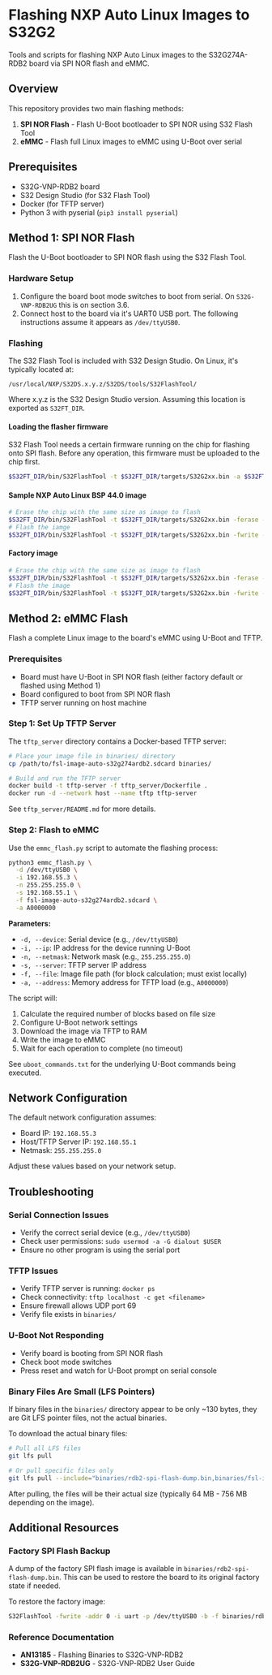 # Flashing NXP Auto Linux Images to S32G2

Tools and scripts for flashing NXP Auto Linux images to the S32G274A-RDB2 board via SPI NOR flash and eMMC.

## Overview

This repository provides two main flashing methods:

1. **SPI NOR Flash** - Flash U-Boot bootloader to SPI NOR using S32 Flash Tool
2. **eMMC** - Flash full Linux images to eMMC using U-Boot over serial

## Prerequisites

- S32G-VNP-RDB2 board
- S32 Design Studio (for S32 Flash Tool)
- Docker (for TFTP server)
- Python 3 with pyserial (`pip3 install pyserial`)

## Method 1: SPI NOR Flash

Flash the U-Boot bootloader to SPI NOR flash using the S32 Flash Tool.

### Hardware Setup

1. Configure the board boot mode switches to boot from serial. On `S32G-VNP-RDB2UG` this is on section 3.6.
2. Connect host to the board via it's UART0 USB port. The following instructions assume it appears as `/dev/ttyUSB0`.

### Flashing

The S32 Flash Tool is included with S32 Design Studio. On Linux, it's typically located at:
```
/usr/local/NXP/S32DS.x.y.z/S32DS/tools/S32FlashTool/
```

Where x.y.z is the S32 Design Studio version. Assuming this location is exported as `S32FT_DIR`.

#### Loading the flasher firmware

S32 Flash Tool needs a certain firmware running on the chip for flashing onto SPI flash. Before any operation, this firmware must be uploaded to the chip first.

```bash
$S32FT_DIR/bin/S32FlashTool -t $S32FT_DIR/targets/S32G2xx.bin -a $S32FT_DIR/flash/MX25UW51245G.bin -i uart -p /dev/ttyUSB0
```

#### Sample NXP Auto Linux BSP 44.0 image

```bash
# Erase the chip with the same size as image to flash
$S32FT_DIR/bin/S32FlashTool -t $S32FT_DIR/targets/S32G2xx.bin -ferase -addr 0 -f ./binaries/fsl-image-flash-s32g274ardb2.flashimage -i uart -p /dev/ttyUSB0
# Flash the iamge
$S32FT_DIR/bin/S32FlashTool -t $S32FT_DIR/targets/S32G2xx.bin -fwrite -f ./binaries/fsl-image-flash-s32g274ardb2.flashimage -addr 0 -i uart -p /dev/ttyUSB0
```

#### Factory image

```bash
# Erase the chip with the same size as image to flash
$S32FT_DIR/bin/S32FlashTool -t $S32FT_DIR/targets/S32G2xx.bin -ferase -addr 0 -f ./binaries/rdb2-spi-flash-dump.bin -i uart -p /dev/ttyUSB0
# Flash the image
$S32FT_DIR/bin/S32FlashTool -t $S32FT_DIR/targets/S32G2xx.bin -fwrite -f ./binaries/rdb2-spi-flash-dump.bin -addr 0 -i uart -p /dev/ttyUSB0
```

## Method 2: eMMC Flash

Flash a complete Linux image to the board's eMMC using U-Boot and TFTP.

### Prerequisites

- Board must have U-Boot in SPI NOR flash (either factory default or flashed using Method 1)
- Board configured to boot from SPI NOR flash
- TFTP server running on host machine

### Step 1: Set Up TFTP Server

The `tftp_server` directory contains a Docker-based TFTP server:

```bash
# Place your image file in binaries/ directory
cp /path/to/fsl-image-auto-s32g274ardb2.sdcard binaries/

# Build and run the TFTP server
docker build -t tftp-server -f tftp_server/Dockerfile .
docker run -d --network host --name tftp tftp-server
```

See `tftp_server/README.md` for more details.

### Step 2: Flash to eMMC

Use the `emmc_flash.py` script to automate the flashing process:

```bash
python3 emmc_flash.py \
  -d /dev/ttyUSB0 \
  -i 192.168.55.3 \
  -n 255.255.255.0 \
  -s 192.168.55.1 \
  -f fsl-image-auto-s32g274ardb2.sdcard \
  -a A0000000
```

**Parameters:**
- `-d, --device`: Serial device (e.g., `/dev/ttyUSB0`)
- `-i, --ip`: IP address for the device running U-Boot
- `-n, --netmask`: Network mask (e.g., `255.255.255.0`)
- `-s, --server`: TFTP server IP address
- `-f, --file`: Image file path (for block calculation; must exist locally)
- `-a, --address`: Memory address for TFTP load (e.g., `A0000000`)

The script will:
1. Calculate the required number of blocks based on file size
2. Configure U-Boot network settings
3. Download the image via TFTP to RAM
4. Write the image to eMMC
5. Wait for each operation to complete (no timeout)

See `uboot_commands.txt` for the underlying U-Boot commands being executed.

## Network Configuration

The default network configuration assumes:
- Board IP: `192.168.55.3`
- Host/TFTP Server IP: `192.168.55.1`
- Netmask: `255.255.255.0`

Adjust these values based on your network setup.

## Troubleshooting

### Serial Connection Issues
- Verify the correct serial device (e.g., `/dev/ttyUSB0`)
- Check user permissions: `sudo usermod -a -G dialout $USER`
- Ensure no other program is using the serial port

### TFTP Issues
- Verify TFTP server is running: `docker ps`
- Check connectivity: `tftp localhost -c get <filename>`
- Ensure firewall allows UDP port 69
- Verify file exists in `binaries/`

### U-Boot Not Responding
- Verify board is booting from SPI NOR flash
- Check boot mode switches
- Press reset and watch for U-Boot prompt on serial console

### Binary Files Are Small (LFS Pointers)

If binary files in the `binaries/` directory appear to be only ~130 bytes, they are Git LFS pointer files, not the actual binaries.

To download the actual binary files:
```bash
# Pull all LFS files
git lfs pull

# Or pull specific files only
git lfs pull --include="binaries/rdb2-spi-flash-dump.bin,binaries/fsl-image-flash-s32g274ardb2.flashimage"
```

After pulling, the files will be their actual size (typically 64 MB - 756 MB depending on the image).

## Additional Resources

### Factory SPI Flash Backup

A dump of the factory SPI flash image is available in `binaries/rdb2-spi-flash-dump.bin`. This can be used to restore the board to its original factory state if needed.

To restore the factory image:
```bash
S32FlashTool -fwrite -addr 0 -i uart -p /dev/ttyUSB0 -b -f binaries/rdb2-spi-flash-dump.bin
```

### Reference Documentation

- **AN13185** - Flashing Binaries to S32G-VNP-RDB2
- **S32G-VNP-RDB2UG** - S32G-VNP-RDB2 User Guide